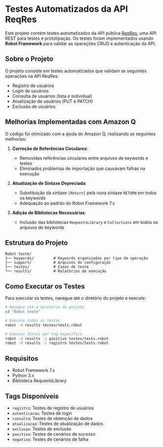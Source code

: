 # Testes Automatizados da API ReqRes

Este projeto contém testes automatizados da API pública [ReqRes](https://reqres.in/), uma API REST para testes e prototipação. Os testes foram implementados usando **Robot Framework** para validar as operações CRUD e autenticação da API.

## Sobre o Projeto

O projeto consiste em testes automatizados que validam as seguintes operações na API ReqRes:
- Registro de usuários
- Login de usuários
- Consulta de usuários (lista e individual)
- Atualização de usuários (PUT e PATCH)
- Exclusão de usuários

## Melhorias Implementadas com Amazon Q

O código foi otimizado com a ajuda do Amazon Q, realizando as seguintes melhorias:

1. **Correção de Referências Circulares**:
   - Removidas referências circulares entre arquivos de keywords e testes
   - Eliminados problemas de importação que causavam falhas na execução

2. **Atualização de Sintaxe Depreciada**:
   - Substituição da sintaxe `[Return]` pela nova sintaxe `RETURN` em todos os keywords
   - Adequação ao padrão do Robot Framework 7.x

3. **Adição de Bibliotecas Necessárias**:
   - Inclusão das bibliotecas `RequestsLibrary` e `Collections` em todos os arquivos de keywords

## Estrutura do Projeto

```
Robot teste/
├── keywords/         # Keywords organizadas por tipo de operação
├── support/          # Arquivos de configuração
├── testes/           # Casos de teste
└── results/          # Relatórios de execução
```

## Como Executar os Testes

Para executar os testes, navegue até o diretório do projeto e execute:

```bash
# Navegue até o diretório do projeto
cd "Robot teste"

# Execute todos os testes
robot -d results testes/tests.robot

# Execute testes por tag específica
robot -d results -i positivo testes/tests.robot
robot -d results -i registro testes/tests.robot
```

## Requisitos

- Robot Framework 7.x
- Python 3.x
- Biblioteca RequestsLibrary

## Tags Disponíveis

- `registro`: Testes de registro de usuários
- `autenticacao`: Testes de login
- `consulta`: Testes de obtenção de dados
- `atualizacao`: Testes de atualização de dados
- `exclusao`: Testes de exclusão
- `positivo`: Testes de cenários de sucesso
- `negativo`: Testes de cenários de falha